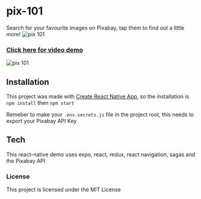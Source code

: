 # pix-101
Search for your favourite images on Pixabay, tap them to find out a little more!
![pix 101](https://i.imgur.com/brYuGkm.png)
### [Click here for video demo](https://www.youtube.com/watch?v=f9ukf9Ghk1U&feature=youtu.be)
![pix 101](https://media.giphy.com/media/woCKX5RY2WNXdvQvUZ/giphy.gif)
## Installation
This project was made with [Create React Native App](https://github.com/react-community/create-react-native-app), so the installation is  ``npm install`` then ``npm start``

Remeber to make your `.env.secrets.js` file in the project root, this needs to export your Pixabay API Key

## Tech
This react-native demo uses expo, react, redux, react navigation, sagas and the Pixabay API

### License

This project is licensed under the MIT License
